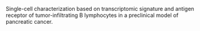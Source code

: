 Single-cell characterization based on transcriptomic signature and antigen receptor of tumor-infiltrating B lymphocytes in a preclinical model of pancreatic cancer.
